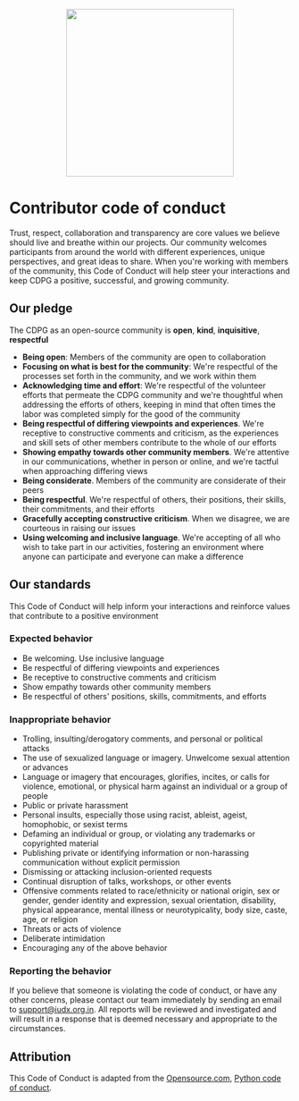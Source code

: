 <p align="center">
<img src="./cdpg.png" width="300">
</p>

# Contributor code of conduct

Trust, respect, collaboration and transparency are core
values we believe should live and breathe within our projects. Our community welcomes participants from around the world with different experiences, unique perspectives, and great ideas to share.
When you're working with members of the community, this Code of Conduct will help steer your interactions and keep CDPG a positive, successful, and growing community.


## Our pledge
The CDPG as an open-source community is **open**, **kind**, **inquisitive**, **respectful**

- **Being open**: Members of the community are open to collaboration
- **Focusing on what is best for the community**: We're respectful of the processes set forth in the community, and we work within them
- **Acknowledging time and effort**: We're respectful of the volunteer efforts that permeate the CDPG community and we're thoughtful when addressing the efforts of others, keeping in mind that often times the labor was completed simply for the good of the community
- **Being respectful of differing viewpoints and experiences**. We're receptive to constructive comments and criticism, as the experiences and skill sets of other members contribute to the whole of our efforts
- **Showing empathy towards other community members**. We're attentive in our communications, whether in person or online, and we're tactful when approaching differing views
- **Being considerate**. Members of the community are considerate of their peers
- **Being respectful**. We're respectful of others, their positions, their skills, their commitments, and their efforts
- **Gracefully accepting constructive criticism**. When we disagree, we are courteous in raising our issues
- **Using welcoming and inclusive language**. We're accepting of all who wish to take part in our activities, fostering an environment where anyone can participate and everyone can make a difference

## Our standards
This Code of Conduct will help inform your interactions and reinforce values that contribute to a positive environment

### Expected behavior 
- Be welcoming. Use inclusive language
- Be respectful of differing viewpoints and experiences
- Be receptive to constructive comments and criticism
- Show empathy towards other community members
- Be respectful of others' positions, skills, commitments, and efforts

### Inappropriate behavior
- Trolling, insulting/derogatory comments, and personal or political attacks
- The use of sexualized language or imagery. Unwelcome sexual attention or advances
- Language or imagery that encourages, glorifies, incites, or calls for violence, emotional, or physical harm against an individual or a group of people
- Public or private harassment
- Personal insults, especially those using racist, ableist, ageist, homophobic, or sexist terms
- Defaming an individual or group, or violating any trademarks or copyrighted material
- Publishing private or identifying information or non-harassing communication without explicit permission
- Dismissing or attacking inclusion-oriented requests
- Continual disruption of talks, workshops, or other events
- Offensive comments related to race/ethnicity or national origin, sex or gender, gender identity and expression, sexual orientation, disability, physical appearance, mental illness or neurotypicality, body size, caste, age, or religion
- Threats or acts of violence
- Deliberate intimidation
- Encouraging any of the above behavior

### Reporting the behavior
If you believe that someone is violating the code of conduct, or have any other concerns, please contact
our team immediately by sending an email to support@iudx.org.in. All reports will be reviewed and investigated and will result in a response that is deemed necessary and appropriate to the circumstances.


## Attribution
This Code of Conduct is adapted from the [Opensource.com](https://opensource.com/code-of-conduct), [Python code of conduct](https://policies.python.org/python.org/code-of-conduct/).

